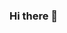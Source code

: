 ### Hi there 👋 

<!--
**Agonz689/Agonz689** is a ✨ _special_ ✨ repository because its `README.md` (this file) appears on your GitHub profile.

Here are some ideas to get you started:

- 🔭 I’m currently working on completing my graduate program in the hopes in working in the ev industry.
- 🌱 I’m currently learning how to code on python as this is my 1st time using it.
- 👯 I’m looking to collaborate on projects in different classes where we can share code to help one another.
- 🤔 I’m looking for help with getting a better understanding of python and how it differs from C++ anf Matlab.
- ⚡ Fun fact: My hobbies include watching sports like MMA, Basketball, and Baseball.
-->
